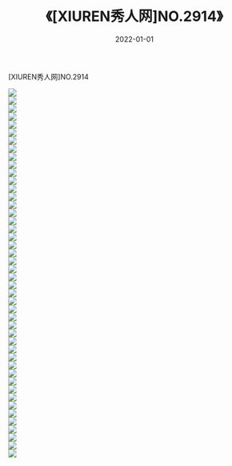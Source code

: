 ﻿---
layout: post
title:  《[XIUREN秀人网]NO.2914》
date:   2022-01-01
img: http://pic.660000.xyz/1:/秀人网/秀人网第03部分/[XIUREN秀人网]NO.2914/000.jpg
categories: [美女, 清纯, 唯美]
---

[XIUREN秀人网]NO.2914

 ![](http://pic.660000.xyz/1:/秀人网/秀人网第03部分/[XIUREN秀人网]NO.2914/001.jpg) <br>![](http://pic.660000.xyz/1:/秀人网/秀人网第03部分/[XIUREN秀人网]NO.2914/002.jpg) <br>![](http://pic.660000.xyz/1:/秀人网/秀人网第03部分/[XIUREN秀人网]NO.2914/003.jpg) <br>![](http://pic.660000.xyz/1:/秀人网/秀人网第03部分/[XIUREN秀人网]NO.2914/004.jpg) <br>![](http://pic.660000.xyz/1:/秀人网/秀人网第03部分/[XIUREN秀人网]NO.2914/005.jpg) <br>![](http://pic.660000.xyz/1:/秀人网/秀人网第03部分/[XIUREN秀人网]NO.2914/006.jpg) <br>![](http://pic.660000.xyz/1:/秀人网/秀人网第03部分/[XIUREN秀人网]NO.2914/007.jpg) <br>![](http://pic.660000.xyz/1:/秀人网/秀人网第03部分/[XIUREN秀人网]NO.2914/008.jpg) <br>![](http://pic.660000.xyz/1:/秀人网/秀人网第03部分/[XIUREN秀人网]NO.2914/009.jpg) <br>![](http://pic.660000.xyz/1:/秀人网/秀人网第03部分/[XIUREN秀人网]NO.2914/010.jpg) <br>![](http://pic.660000.xyz/1:/秀人网/秀人网第03部分/[XIUREN秀人网]NO.2914/011.jpg) <br>![](http://pic.660000.xyz/1:/秀人网/秀人网第03部分/[XIUREN秀人网]NO.2914/012.jpg) <br>![](http://pic.660000.xyz/1:/秀人网/秀人网第03部分/[XIUREN秀人网]NO.2914/013.jpg) <br>![](http://pic.660000.xyz/1:/秀人网/秀人网第03部分/[XIUREN秀人网]NO.2914/014.jpg) <br>![](http://pic.660000.xyz/1:/秀人网/秀人网第03部分/[XIUREN秀人网]NO.2914/015.jpg) <br>![](http://pic.660000.xyz/1:/秀人网/秀人网第03部分/[XIUREN秀人网]NO.2914/016.jpg) <br>![](http://pic.660000.xyz/1:/秀人网/秀人网第03部分/[XIUREN秀人网]NO.2914/017.jpg) <br>![](http://pic.660000.xyz/1:/秀人网/秀人网第03部分/[XIUREN秀人网]NO.2914/018.jpg) <br>![](http://pic.660000.xyz/1:/秀人网/秀人网第03部分/[XIUREN秀人网]NO.2914/019.jpg) <br>![](http://pic.660000.xyz/1:/秀人网/秀人网第03部分/[XIUREN秀人网]NO.2914/020.jpg) <br>![](http://pic.660000.xyz/1:/秀人网/秀人网第03部分/[XIUREN秀人网]NO.2914/021.jpg) <br>![](http://pic.660000.xyz/1:/秀人网/秀人网第03部分/[XIUREN秀人网]NO.2914/022.jpg) <br>![](http://pic.660000.xyz/1:/秀人网/秀人网第03部分/[XIUREN秀人网]NO.2914/023.jpg) <br>![](http://pic.660000.xyz/1:/秀人网/秀人网第03部分/[XIUREN秀人网]NO.2914/024.jpg) <br>![](http://pic.660000.xyz/1:/秀人网/秀人网第03部分/[XIUREN秀人网]NO.2914/025.jpg) <br>![](http://pic.660000.xyz/1:/秀人网/秀人网第03部分/[XIUREN秀人网]NO.2914/026.jpg) <br>![](http://pic.660000.xyz/1:/秀人网/秀人网第03部分/[XIUREN秀人网]NO.2914/027.jpg) <br>![](http://pic.660000.xyz/1:/秀人网/秀人网第03部分/[XIUREN秀人网]NO.2914/028.jpg) <br>![](http://pic.660000.xyz/1:/秀人网/秀人网第03部分/[XIUREN秀人网]NO.2914/029.jpg) <br>![](http://pic.660000.xyz/1:/秀人网/秀人网第03部分/[XIUREN秀人网]NO.2914/030.jpg) <br>![](http://pic.660000.xyz/1:/秀人网/秀人网第03部分/[XIUREN秀人网]NO.2914/031.jpg) <br>![](http://pic.660000.xyz/1:/秀人网/秀人网第03部分/[XIUREN秀人网]NO.2914/032.jpg) <br>![](http://pic.660000.xyz/1:/秀人网/秀人网第03部分/[XIUREN秀人网]NO.2914/033.jpg) <br>![](http://pic.660000.xyz/1:/秀人网/秀人网第03部分/[XIUREN秀人网]NO.2914/034.jpg) <br>![](http://pic.660000.xyz/1:/秀人网/秀人网第03部分/[XIUREN秀人网]NO.2914/035.jpg) <br>![](http://pic.660000.xyz/1:/秀人网/秀人网第03部分/[XIUREN秀人网]NO.2914/036.jpg) <br>![](http://pic.660000.xyz/1:/秀人网/秀人网第03部分/[XIUREN秀人网]NO.2914/037.jpg) <br>![](http://pic.660000.xyz/1:/秀人网/秀人网第03部分/[XIUREN秀人网]NO.2914/038.jpg) <br>![](http://pic.660000.xyz/1:/秀人网/秀人网第03部分/[XIUREN秀人网]NO.2914/039.jpg) <br>![](http://pic.660000.xyz/1:/秀人网/秀人网第03部分/[XIUREN秀人网]NO.2914/040.jpg) <br>![](http://pic.660000.xyz/1:/秀人网/秀人网第03部分/[XIUREN秀人网]NO.2914/041.jpg) <br>![](http://pic.660000.xyz/1:/秀人网/秀人网第03部分/[XIUREN秀人网]NO.2914/042.jpg) <br>![](http://pic.660000.xyz/1:/秀人网/秀人网第03部分/[XIUREN秀人网]NO.2914/043.jpg) <br>![](http://pic.660000.xyz/1:/秀人网/秀人网第03部分/[XIUREN秀人网]NO.2914/044.jpg) <br>![](http://pic.660000.xyz/1:/秀人网/秀人网第03部分/[XIUREN秀人网]NO.2914/045.jpg) <br>![](http://pic.660000.xyz/1:/秀人网/秀人网第03部分/[XIUREN秀人网]NO.2914/046.jpg) <br>